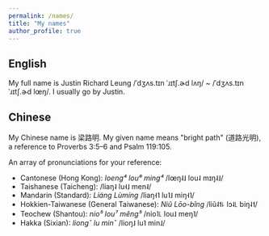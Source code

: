 ```yaml
---
permalink: /names/
title: "My names"
author_profile: true
---
```


## English

My full name is Justin Richard Leung <span class="ipa-font">/ˈdʒʌs.tɪn ˈɹɪtʃ.ɚd lʌŋ/ ~ /ˈdʒʌs.tɪn ˈɹɪtʃ.ɚd lœŋ/</span>. I usually go by Justin.

## Chinese

My Chinese name is 梁路明. My given name means "bright path" (道路光明), a reference to Proverbs 3:5–6 and Psalm 119:105.

An array of pronunciations for your reference:

* Cantonese (Hong Kong): *loeng⁴ lou⁶ ming⁴* <span class="ipa-font">/lœŋ˨˩ lou˨ mɪŋ˨˩/</span>
* Taishanese (Taicheng): <span class="ipa-font">/liaŋ˨ lu˧˩ men˨/</span>
* Mandarin (Standard): *Liáng Lùmíng* <span class="ipa-font">/liaŋ˧˥ lu˥˩ miŋ˧˥/</span>
* Hokkien-Taiwanese (General Taiwanese): *Niû Lōo-bîng* <span class="ipa-font">/liũ˨˦꜕ lɔ˨꜖ biŋ˨˦/</span>
* Teochew (Shantou): *nio⁵ lou⁷ mêng⁵* <span class="ipa-font">/nio˥꜖ lou˩ meŋ˥/</span>
* Hakka (Sixian): *liongˇ lu minˇ* <span class="ipa-font">/lioŋ˩ lu˥ min˩/</span>
